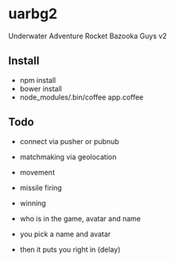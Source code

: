 uarbg2
======

Underwater Adventure Rocket Bazooka Guys v2


Install
-------

* npm install
* bower install
* node_modules/.bin/coffee app.coffee


Todo
----

* connect via pusher or pubnub
* matchmaking via geolocation
* movement
* missile firing
* winning



* who is in the game, avatar and name
* you pick a name and avatar
* then it puts you right in (delay)

